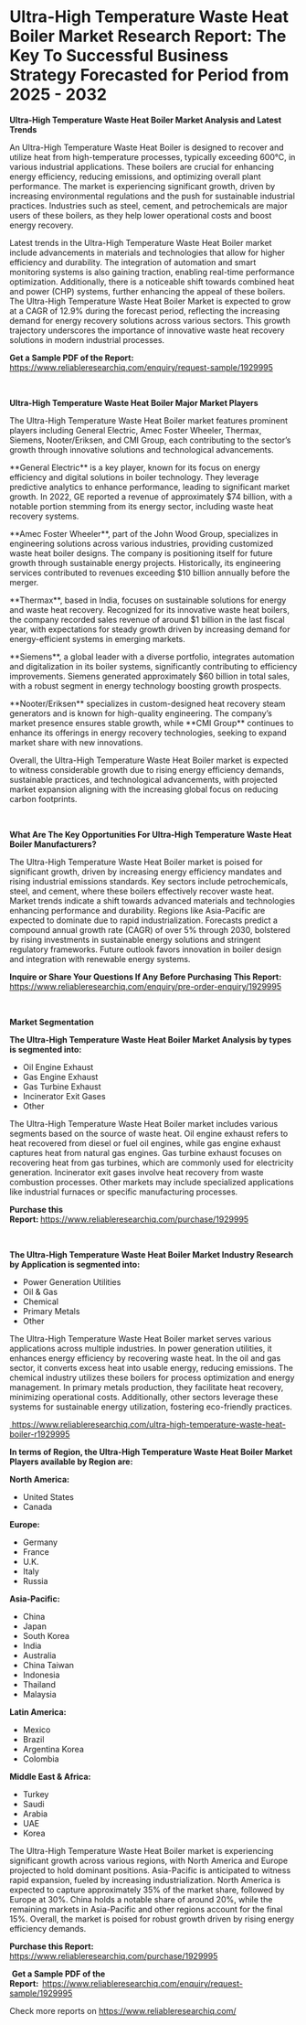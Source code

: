 <p><h1>Ultra-High Temperature Waste Heat Boiler Market Research Report: The Key To Successful Business Strategy Forecasted for Period from 2025 - 2032</h1></p><p><strong>Ultra-High Temperature Waste Heat Boiler Market Analysis and Latest Trends</strong></p>
<p><p>An Ultra-High Temperature Waste Heat Boiler is designed to recover and utilize heat from high-temperature processes, typically exceeding 600°C, in various industrial applications. These boilers are crucial for enhancing energy efficiency, reducing emissions, and optimizing overall plant performance. The market is experiencing significant growth, driven by increasing environmental regulations and the push for sustainable industrial practices. Industries such as steel, cement, and petrochemicals are major users of these boilers, as they help lower operational costs and boost energy recovery.</p><p>Latest trends in the Ultra-High Temperature Waste Heat Boiler market include advancements in materials and technologies that allow for higher efficiency and durability. The integration of automation and smart monitoring systems is also gaining traction, enabling real-time performance optimization. Additionally, there is a noticeable shift towards combined heat and power (CHP) systems, further enhancing the appeal of these boilers. The Ultra-High Temperature Waste Heat Boiler Market is expected to grow at a CAGR of 12.9% during the forecast period, reflecting the increasing demand for energy recovery solutions across various sectors. This growth trajectory underscores the importance of innovative waste heat recovery solutions in modern industrial processes.</p></p>
<p><strong>Get a Sample PDF of the Report:&nbsp;</strong> <a href="https://www.reliableresearchiq.com/enquiry/request-sample/1929995?utm_campaign=1870&utm_medium=2&utm_source=Github&utm_content=ia&utm_term=16012025&utm_id=ultra-high-temperature-waste-heat-boiler">https://www.reliableresearchiq.com/enquiry/request-sample/1929995</a></p>
<p>&nbsp;</p>
<p><strong>Ultra-High Temperature Waste Heat Boiler Major Market Players</strong></p>
<p><p>The Ultra-High Temperature Waste Heat Boiler market features prominent players including General Electric, Amec Foster Wheeler, Thermax, Siemens, Nooter/Eriksen, and CMI Group, each contributing to the sector’s growth through innovative solutions and technological advancements.</p><p>**General Electric** is a key player, known for its focus on energy efficiency and digital solutions in boiler technology. They leverage predictive analytics to enhance performance, leading to significant market growth. In 2022, GE reported a revenue of approximately $74 billion, with a notable portion stemming from its energy sector, including waste heat recovery systems.</p><p>**Amec Foster Wheeler**, part of the John Wood Group, specializes in engineering solutions across various industries, providing customized waste heat boiler designs. The company is positioning itself for future growth through sustainable energy projects. Historically, its engineering services contributed to revenues exceeding $10 billion annually before the merger. </p><p>**Thermax**, based in India, focuses on sustainable solutions for energy and waste heat recovery. Recognized for its innovative waste heat boilers, the company recorded sales revenue of around $1 billion in the last fiscal year, with expectations for steady growth driven by increasing demand for energy-efficient systems in emerging markets.</p><p>**Siemens**, a global leader with a diverse portfolio, integrates automation and digitalization in its boiler systems, significantly contributing to efficiency improvements. Siemens generated approximately $60 billion in total sales, with a robust segment in energy technology boosting growth prospects.</p><p>**Nooter/Eriksen** specializes in custom-designed heat recovery steam generators and is known for high-quality engineering. The company’s market presence ensures stable growth, while **CMI Group** continues to enhance its offerings in energy recovery technologies, seeking to expand market share with new innovations.</p><p>Overall, the Ultra-High Temperature Waste Heat Boiler market is expected to witness considerable growth due to rising energy efficiency demands, sustainable practices, and technological advancements, with projected market expansion aligning with the increasing global focus on reducing carbon footprints.</p></p>
<p>&nbsp;</p>
<p><strong>What Are The Key Opportunities For Ultra-High Temperature Waste Heat Boiler Manufacturers?</strong></p>
<p><p>The Ultra-High Temperature Waste Heat Boiler market is poised for significant growth, driven by increasing energy efficiency mandates and rising industrial emissions standards. Key sectors include petrochemicals, steel, and cement, where these boilers effectively recover waste heat. Market trends indicate a shift towards advanced materials and technologies enhancing performance and durability. Regions like Asia-Pacific are expected to dominate due to rapid industrialization. Forecasts predict a compound annual growth rate (CAGR) of over 5% through 2030, bolstered by rising investments in sustainable energy solutions and stringent regulatory frameworks. Future outlook favors innovation in boiler design and integration with renewable energy systems.</p></p>
<p><strong>Inquire or Share Your Questions If Any Before Purchasing This Report:</strong> <a href="https://www.reliableresearchiq.com/enquiry/pre-order-enquiry/1929995?utm_campaign=1870&utm_medium=2&utm_source=Github&utm_content=ia&utm_term=16012025&utm_id=ultra-high-temperature-waste-heat-boiler">https://www.reliableresearchiq.com/enquiry/pre-order-enquiry/1929995</a></p>
<p>&nbsp;</p>
<p><strong>Market Segmentation</strong></p>
<p><strong>The Ultra-High Temperature Waste Heat Boiler Market Analysis by types is segmented into:</strong></p>
<p><ul><li>Oil Engine Exhaust</li><li>Gas Engine Exhaust</li><li>Gas Turbine Exhaust</li><li>Incinerator Exit Gases</li><li>Other</li></ul></p>
<p><p>The Ultra-High Temperature Waste Heat Boiler market includes various segments based on the source of waste heat. Oil engine exhaust refers to heat recovered from diesel or fuel oil engines, while gas engine exhaust captures heat from natural gas engines. Gas turbine exhaust focuses on recovering heat from gas turbines, which are commonly used for electricity generation. Incinerator exit gases involve heat recovery from waste combustion processes. Other markets may include specialized applications like industrial furnaces or specific manufacturing processes.</p></p>
<p><strong>Purchase this Report:&nbsp;</strong><a href="https://www.reliableresearchiq.com/purchase/1929995?utm_campaign=1870&utm_medium=2&utm_source=Github&utm_content=ia&utm_term=16012025&utm_id=ultra-high-temperature-waste-heat-boiler">https://www.reliableresearchiq.com/purchase/1929995</a></p>
<p>&nbsp;</p>
<p><strong>The Ultra-High Temperature Waste Heat Boiler Market Industry Research by Application is segmented into:</strong></p>
<p><ul><li>Power Generation Utilities</li><li>Oil & Gas</li><li>Chemical</li><li>Primary Metals</li><li>Other</li></ul></p>
<p><p>The Ultra-High Temperature Waste Heat Boiler market serves various applications across multiple industries. In power generation utilities, it enhances energy efficiency by recovering waste heat. In the oil and gas sector, it converts excess heat into usable energy, reducing emissions. The chemical industry utilizes these boilers for process optimization and energy management. In primary metals production, they facilitate heat recovery, minimizing operational costs. Additionally, other sectors leverage these systems for sustainable energy utilization, fostering eco-friendly practices.</p></p>
<p><a href="https://www.reliableresearchiq.com/ultra-high-temperature-waste-heat-boiler-r1929995?utm_campaign=1870&utm_medium=2&utm_source=Github&utm_content=ia&utm_term=16012025&utm_id=ultra-high-temperature-waste-heat-boiler">&nbsp;https://www.reliableresearchiq.com/ultra-high-temperature-waste-heat-boiler-r1929995</a></p>
<p><strong>In terms of Region, the Ultra-High Temperature Waste Heat Boiler Market Players available by Region are:</strong></p>
<p>
    <p> <strong> North America: </strong>
        <ul>
            <li>United States</li>
            <li>Canada</li>
        </ul>
        </p> 
    <p> <strong> Europe: </strong>
        <ul>
            <li>Germany</li>
            <li>France</li>
            <li>U.K.</li>
            <li>Italy</li>
            <li>Russia</li>
        </ul>
        </p> 
    <p> <strong> Asia-Pacific: </strong>
        <ul>
            <li>China</li>
            <li>Japan</li>
            <li>South Korea</li>
            <li>India</li>
            <li>Australia</li>
            <li>China Taiwan</li>
            <li>Indonesia</li>
            <li>Thailand</li>
            <li>Malaysia</li>
        </ul>
        </p> 
    <p> <strong> Latin America: </strong>
        <ul>
            <li>Mexico</li>
            <li>Brazil</li>
            <li>Argentina Korea</li>
            <li>Colombia</li>
        </ul>
        </p> 
    <p> <strong> Middle East & Africa: </strong>
        <ul>
            <li>Turkey</li>
            <li>Saudi</li>
            <li>Arabia</li>
            <li>UAE</li>
            <li>Korea</li>
        </ul>
    </p>
    </p>
<p><p>The Ultra-High Temperature Waste Heat Boiler market is experiencing significant growth across various regions, with North America and Europe projected to hold dominant positions. Asia-Pacific is anticipated to witness rapid expansion, fueled by increasing industrialization. North America is expected to capture approximately 35% of the market share, followed by Europe at 30%. China holds a notable share of around 20%, while the remaining markets in Asia-Pacific and other regions account for the final 15%. Overall, the market is poised for robust growth driven by rising energy efficiency demands.</p></p>
<p><strong>Purchase this Report: </strong><a href="https://www.reliableresearchiq.com/purchase/1929995?utm_campaign=1870&utm_medium=2&utm_source=Github&utm_content=ia&utm_term=16012025&utm_id=ultra-high-temperature-waste-heat-boiler">https://www.reliableresearchiq.com/purchase/1929995</a></p>
<p>&nbsp;<strong>Get a Sample PDF of the Report:&nbsp;&nbsp;</strong><a href="https://www.reliableresearchiq.com/enquiry/request-sample/1929995?utm_campaign=1870&utm_medium=2&utm_source=Github&utm_content=ia&utm_term=16012025&utm_id=ultra-high-temperature-waste-heat-boiler">https://www.reliableresearchiq.com/enquiry/request-sample/1929995</a></p>
<p><strong></strong></p>
<p>Check more reports on <a href="https://www.reliableresearchiq.com/?utm_campaign=1870&utm_medium=2&utm_source=Github&utm_content=ia&utm_term=16012025&utm_id=ultra-high-temperature-waste-heat-boiler">https://www.reliableresearchiq.com/</a></p>